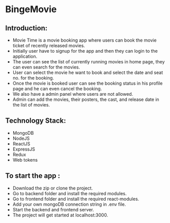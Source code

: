 # BingeMovie


## Introduction:
- Movie Time is a movie booking app where users can book the movie ticket of recently released movies.
- Initially user have to signup for the app and then they can login to the application.
- The user can see the list of currently running movies in home page, they can even search for the movies.
- User can select the movie he want to book and select the date and seat no. for the booking.
- Once the movie is booked user can see the booking status in his profile page and he can even cancel the booking.
- We also have a admin panel where users are not allowed.
- Admin can add the movies, their posters, the cast, and release date in the list of movies.


## Technology Stack:
- MongoDB
- NodeJS
- ReactJS
- ExpressJS
- Redux
- Web tokens 
  


## To start the app :

- Download the zip or clone the project.
- Go to backend folder and install the required modules.
- Go to frontend folder and install the required react-modules.
- Add your own mongoDB connection string in .env file.
- Start the backend and frontend server.
- The project will get started at localhost:3000.

